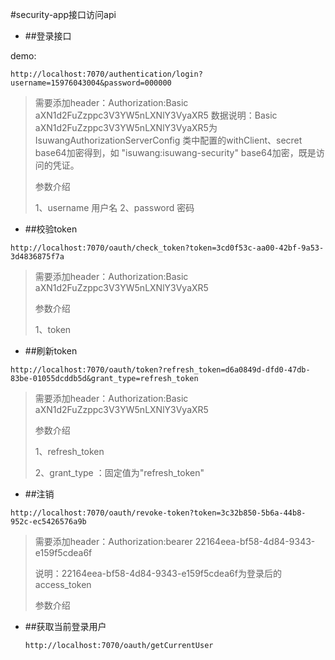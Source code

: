 #security-app接口访问api
- ##登录接口

demo:

```http
http://localhost:7070/authentication/login?username=15976043004&password=000000
```

>需要添加header：Authorization:Basic aXN1d2FuZzppc3V3YW5nLXNlY3VyaXR5
>  数据说明：Basic aXN1d2FuZzppc3V3YW5nLXNlY3VyaXR5为IsuwangAuthorizationServerConfig 类中配置的withClient、secret base64加密得到，如 "isuwang:isuwang-security" base64加密，既是访问的凭证。
>
>参数介绍
>
>1、username 用户名
>2、password 密码
>
>



- ##校验token

```http
http://localhost:7070/oauth/check_token?token=3cd0f53c-aa00-42bf-9a53-3d4836875f7a
```

>需要添加header：Authorization:Basic aXN1d2FuZzppc3V3YW5nLXNlY3VyaXR5
>
>参数介绍
>
>1、token




- ##刷新token

```http
http://localhost:7070/oauth/token?refresh_token=d6a0849d-dfd0-47db-83be-01055dcddb5d&grant_type=refresh_token
```

> 需要添加header：Authorization:Basic aXN1d2FuZzppc3V3YW5nLXNlY3VyaXR5
>
> 参数介绍
>
> 1、refresh_token
>
> 2、grant_type ：固定值为"refresh_token"

- ##注销
  

```http
http://localhost:7070/oauth/revoke-token?token=3c32b850-5b6a-44b8-952c-ec5426576a9b
```

> 需要添加header：Authorization:bearer 22164eea-bf58-4d84-9343-e159f5cdea6f
>
> 说明：22164eea-bf58-4d84-9343-e159f5cdea6f为登录后的access_token
>
> 参数介绍
>
> 
>

- ##获取当前登录用户

  ```http
  http://localhost:7070/oauth/getCurrentUser
  ```

  